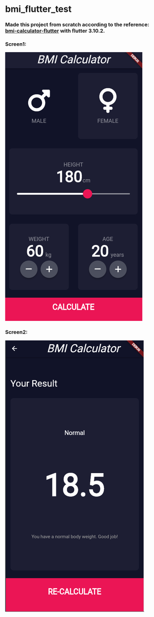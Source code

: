 # bmi_flutter_test

### Made this project from scratch according to the reference: [bmi-calculator-flutter](https://github.com/londonappbrewery/bmi-calculator-flutter) with flutter 3.10.2.

### Screen1: 

![Screen1](https://github.com/wsxedc54545/bmi_calculator_flutter/blob/main/assets/images/screenShot.png)

### Screen2: 

![Screen2](https://github.com/wsxedc54545/bmi_calculator_flutter/blob/main/assets/images/screenShot_02.PNG)


